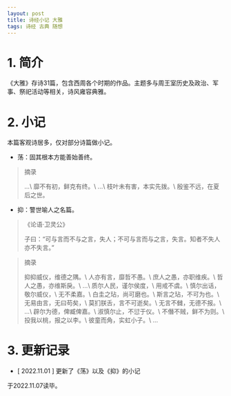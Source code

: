 ```yaml
---
layout: post
title: 诗经小记 大雅
tags: 诗经 古典 随想
---
```


# 1. 简介

《大雅》存诗31篇，包含西周各个时期的作品。主题多与周王室历史及政治、军事、祭祀活动等相关，诗风雍容典雅。

# 2. 小记

本篇客观诗居多，仅对部分诗篇做小记。

- 荡：固其根本方能善始善终。

> 摘录
>
> ...\\
> 靡不有初，鲜克有终。\\
> ...\\
> 枝叶未有害，本实先拨。\\
> 殷鉴不远，在夏后之世。 

- 抑：警世喻人之名篇。

> 《论语·卫灵公》
>
> 子曰：“可与言而不与之言，失人；不可与言而与之言，失言。知者不失人亦不失言。”

> 摘录
>
> 抑抑威仪，维德之隅。\\
> 人亦有言，靡哲不愚。\\
> 庶人之愚，亦职维疾。\\
> 哲人之愚，亦维斯戾。\\
> ...\\
> 质尔人民，谨尔侯度，\\
> 用戒不虞。\\
> 慎尔出话，敬尔威仪，\\
> 无不柔嘉。\\
> 白圭之玷，尚可磨也。\\
> 斯言之玷，不可为也。\\
> 无易由言，无曰苟矣，\\
> 莫扪朕舌，言不可逝矣。\\
> 无言不雠，无德不报。\\
> ...\\
> 辟尔为德，俾臧俾嘉。\\
> 淑慎尔止，不愆于仪。\\
> 不僭不贼，鲜不为则。\\
> 投我以桃，报之以李。\\
> 彼童而角，实虹小子。\\
> ...

# 3. 更新记录

- [ 2022.11.01 ] 更新了《荡》以及《抑》的小记

于2022.11.07读毕。

